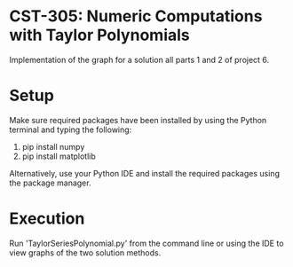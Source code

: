 # CST-305: Numeric Computations with Taylor Polynomials

Implementation of the graph for a solution all parts 1 and 2 of project 6.

# Setup

Make sure required packages have been installed by using the Python terminal and typing the following:

1. pip install numpy
2. pip install matplotlib

Alternatively, use your Python IDE and install the required packages using the package manager.

# Execution

Run 'TaylorSeriesPolynomial.py' from the command line or using the IDE to view graphs of the two solution methods.
